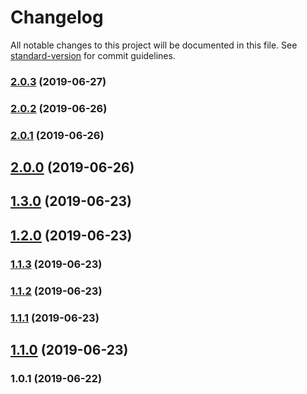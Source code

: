# Changelog

All notable changes to this project will be documented in this file. See [standard-version](https://github.com/conventional-changelog/standard-version) for commit guidelines.

### [2.0.3](https://github.com/web-west/soroban-simulators/compare/v2.0.2...v2.0.3) (2019-06-27)



### [2.0.2](https://github.com/web-west/soroban-simulators/compare/v2.0.1...v2.0.2) (2019-06-26)



### [2.0.1](https://github.com/web-west/soroban-simulators/compare/v2.0.0...v2.0.1) (2019-06-26)



## [2.0.0](https://github.com/web-west/soroban-simulators/compare/v1.3.0...v2.0.0) (2019-06-26)



## [1.3.0](https://github.com/web-west/soroban-simulators/compare/v1.2.0...v1.3.0) (2019-06-23)



## [1.2.0](https://github.com/web-west/soroban-simulators/compare/v1.1.3...v1.2.0) (2019-06-23)



### [1.1.3](https://github.com/web-west/soroban-simulators/compare/v1.1.2...v1.1.3) (2019-06-23)



### [1.1.2](https://github.com/web-west/soroban-simulators/compare/v1.1.1...v1.1.2) (2019-06-23)



### [1.1.1](https://github.com/web-west/soroban-simulators/compare/v1.1.0...v1.1.1) (2019-06-23)



## [1.1.0](https://github.com/web-west/soroban-simulators/compare/v1.0.1...v1.1.0) (2019-06-23)



### 1.0.1 (2019-06-22)
